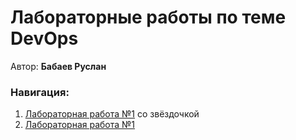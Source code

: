 # Лабораторные работы по теме DevOps
Автор: **Бабаев Руслан**

### Навигация: 
1. [Лабораторная работа №1](https://github.com/Jesusya-26/devops/tree/main/lab-1) со звёздочкой
2. [Лабораторная работа №1](https://github.com/Jesusya-26/devops/tree/main/lab-2)
